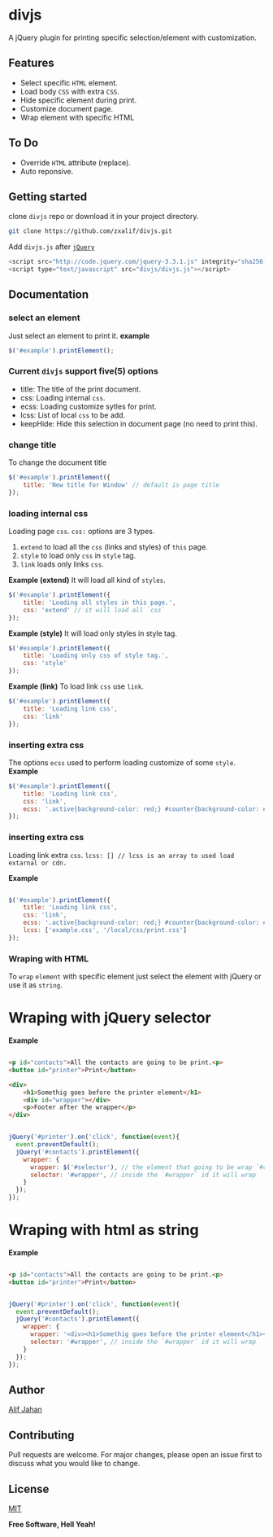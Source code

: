 # divjs
A jQuery plugin for printing specific selection/element with customization.

## Features
- Select specific `HTML` element.
- Load body `CSS` with extra `CSS`.
- Hide specific element during print.
- Customize document page.
- Wrap element with specific HTML

## To Do
 - Override `HTML` attribute (replace).
 - Auto reponsive.

## Getting started

clone `divjs` repo or download it in your project directory.
```bash
git clone https://github.com/zxalif/divjs.git
```

Add `divjs.js` after [`jQuery`](http://code.jquery.com/)

```JavaScript
<script src="http://code.jquery.com/jquery-3.3.1.js" integrity="sha256-2Kok7MbOyxpgUVvAk/HJ2jigOSYS2auK4Pfzbm7uH60=" crossorigin="anonymous"></script>
<script type="text/javascript" src="divjs/divjs.js"></script>
```

## Documentation
### select an element

Just select an element to print it.
__example__
```JavaScript
$('#example').printElement();
```

### Current `divjs` support five(5) options
 - title: The title of the print document.
 - css: Loading internal `css`.
 - ecss: Loading customize sytles for print.
 - lcss: List of local `css` to be add.
 - keepHide: Hide this selection in document page (no need to print this).

### change title

To change the document title
```JavaScript
$('#example').printElement({
	title: 'New title for Window' // default is page title
});
```

### loading internal css

Loading page `css`.
`css:` options are 3 types.
 1. `extend` to load all the `css` (links and styles) of `this` page.
 2. `style` to load only `css` in `style` tag.
 3. `link` loads only links `css`.

__Example (extend)__
It will load all kind of `styles`.
```JavaScript
$('#example').printElement({
	title: 'Loading all styles in this page.',
	css: 'extend' // it will load all `css`
});
```

__Example (style)__
It will load only styles in style tag.
```JavaScript
$('#example').printElement({
	title: 'Loading only css of style tag.',
	css: 'style'
});
```

__Example (link)__
To load link `css` use `link`.
```JavaScript
$('#example').printElement({
	title: 'Loading link css',
	css: 'link'
});
```

### inserting extra css
The options `ecss` used to perform loading customize of some `style`.
__Example__
```JavaScript
$('#example').printElement({
	title: 'Loading link css',
	css: 'link',
	ecss: '.active{background-color: red;} #counter{background-color: #000; color: #fff;}'
});
```

### inserting extra css
Loading link extra `css`.
`lcss: [] // lcss is an array to used load extarnal or cdn.`

__Example__
```JavaScript

$('#example').printElement({
	title: 'Loading link css',
	css: 'link',
	ecss: '.active{background-color: red;} #counter{background-color: #000; color: #fff;}',
	lcss: ['example.css', '/local/css/print.css']
});
```

### Wraping with HTML
To `wrap` `element` with specific element just select the element with jQuery or use it as `string`.

# Wraping with jQuery selector
__Example__

```html

<p id="contacts">All the contacts are going to be print.<p>
<button id="printer">Print</button>

<div>
	<h1>Somethig goes before the printer element</h1>
	<div id="wrapper"></div>
	<p>Footer after the wrapper</p>
</div>

```

```JavaScript

jQuery('#printer').on('click', function(event){
  event.preventDefault();
  jQuery('#contacts').printElement({
    wrapper: {
      wrapper: $('#selector'), // the element that going to be wrap `#contacts`
      selector: '#wrapper', // inside the `#wrapper` id it will wrap
    }
  });
});

```

# Wraping with html as string
__Example__

```html

<p id="contacts">All the contacts are going to be print.<p>
<button id="printer">Print</button>
```

```JavaScript

jQuery('#printer').on('click', function(event){
  event.preventDefault();
  jQuery('#contacts').printElement({
    wrapper: {
      wrapper: '<div><h1>Somethig goes before the printer element</h1><div id="wrapper"></div><p>Footer after the wrapper</p></div>', // the element that going to be wrap `#contacts`
      selector: '#wrapper', // inside the `#wrapper` id it will wrap
    }
  });
});

```

## Author

 [Alif Jahan](https://github.com/zxalif/)

## Contributing
Pull requests are welcome. For major changes, please open an issue first to discuss what you would like to change.

## License
[MIT](https://choosealicense.com/licenses/mit/)

**Free Software, Hell Yeah!**
